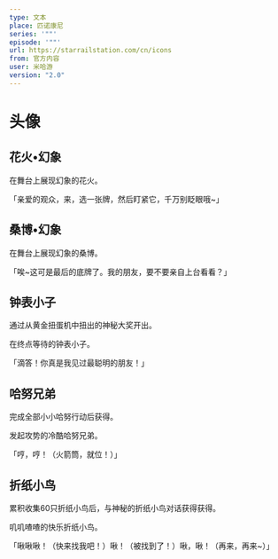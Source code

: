 ```yaml
---
type: 文本
place: 匹诺康尼
series: '""'
episode: '""'
url: https://starrailstation.com/cn/icons
from: 官方内容
user: 米哈游
version: "2.0"
---
```


# 头像
## 花火•幻象
在舞台上展现幻象的花火。

「亲爱的观众，来，选一张牌，然后盯紧它，千万别眨眼哦~」



## 桑博•幻象
在舞台上展现幻象的桑博。

「唉~这可是最后的底牌了。我的朋友，要不要亲自上台看看？」



## 钟表小子
通过从黄金扭蛋机中扭出的神秘大奖开出。

在终点等待的钟表小子。

「滴答！你真是我见过最聪明的朋友！」



## 哈努兄弟
完成全部小小哈努行动后获得。

发起攻势的冷酷哈努兄弟。

「哼，哼！（火箭筒，就位！）」



## 折纸小鸟
累积收集60只折纸小鸟后，与神秘的折纸小鸟对话获得获得。

叽叽喳喳的快乐折纸小鸟。

「啾啾啾！（快来找我吧！）啾！（被找到了！）啾，啾！（再来，再来~）」